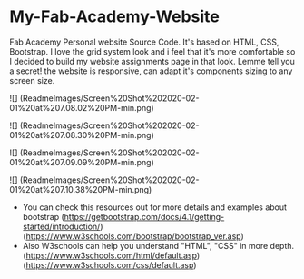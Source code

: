 # My-Fab-Academy-Website
Fab Academy Personal website Source Code. It's based on HTML, CSS, Bootstrap. I love the grid system look and i feel that it's more comfortable so I decided to build my website assignments page in that look. Lemme tell you a secret! the website is responsive, can adapt it's components sizing to any screen size.

![] (ReadmeImages/Screen%20Shot%202020-02-01%20at%207.08.02%20PM-min.png)

![] (ReadmeImages/Screen%20Shot%202020-02-01%20at%207.08.30%20PM-min.png)

![] (ReadmeImages/Screen%20Shot%202020-02-01%20at%207.09.09%20PM-min.png)

![] (ReadmeImages/Screen%20Shot%202020-02-01%20at%207.10.38%20PM-min.png)

- You can check this resources out for more details and examples about bootstrap 
(https://getbootstrap.com/docs/4.1/getting-started/introduction/)
(https://www.w3schools.com/bootstrap/bootstrap_ver.asp)
- Also W3schools can help you understand "HTML", "CSS" in more depth.
(https://www.w3schools.com/html/default.asp)
(https://www.w3schools.com/css/default.asp)

